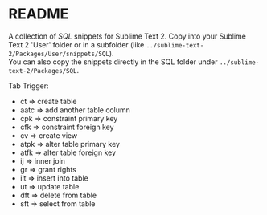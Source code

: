 **README**
==========

A collection of *SQL* snippets for Sublime Text 2.
Copy into your Sublime Text 2 'User' folder or in a subfolder (like `../sublime-text-2/Packages/User/snippets/SQL`).  
You can also copy the snippets directly in the SQL folder under `../sublime-text-2/Packages/SQL`.
 
Tab Trigger:

* ct => create table  
* aatc => add another table column  
* cpk => constraint primary key  
* cfk => constraint foreign key  
* cv => create view  
* atpk => alter table primary key  
* atfk => alter table foreign key  
* ij => inner join  
* gr => grant rights  
* iit => insert into table  
* ut => update table  
* dft => delete from table  
* sft => select from table  
